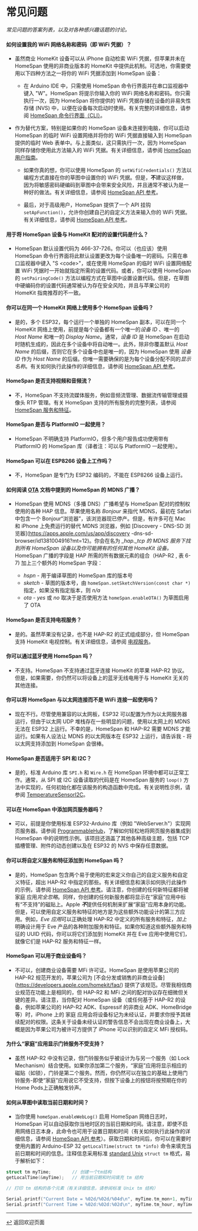 <!--  原文时间：2024.2.19，翻译时间：2024.5.6，校对时间：2024.5.31  -->

# 常见问题

*常见问题的答案列表，以及对各种感兴趣话题的讨论。*

#### 如何设置我的 WiFi 网络名称和密码（即 WiFi 凭据）？

* 虽然商业 HomeKit 设备可以从 iPhone 自动检索 WiFi 凭据，但苹果并未在 HomeSpan 使用的非商业版本的 HomeKit 中提供此机制。可选地，你需要使用以下四种方法之一将你的 WiFi 凭据添加到 HomeSpan 设备：

   * 在 Arduino IDE 中，只需使用 HomeSpan 命令行界面并在串口监视器中键入 "W"。HomeSpan 将提示你输入你的 WiFi 网络名称和密码。你只需执行一次，因为 HomeSpan 将你提供的 WiFi 凭据存储在设备的非易失性存储 (NVS) 中，以便在设备每次启动时使用。有关完整的详细信息，请参阅 [HomeSpan 命令行界面（CLI）](CLI.md)。
  
* 作为替代方案，特别是如果你的 HomeSpan 设备未连接到电脑，你可以启动 HomeSpan 的临时 WiFi 设置网络并将你的 WiFi 凭据直接输入到 HomeSpan 提供的临时 Web 表单中。与上面类似，这只需执行一次，因为 HomeSpan 同样存储你使用此方法输入的 WiFi 凭据。有关详细信息，请参阅 [HomeSpan 用户指南](UserGuide.md#设置-homespan-的-wifi-凭据和设置代码)。

  * 如果你真的想，你可以使用 HomeSpan 的 `setWifiCredentials()` 方法以编程方式直接在你的草图中设置你的 WiFi 凭据。但是，**不**建议这样做，因为将敏感密码硬编码到草图中会带来安全风险，并且通常不被认为是一种好的做法。有关详细信息，请参阅 [HomeSpan API 参考](Reference.md)。

  * 最后，对于高级用户，HomeSpan 提供了一个 API 挂钩 `setApFunction()`，允许你创建自己的自定义方法来输入你的 WiFi 凭据。有关详细信息，请参阅 [HomeSpan API 参考](Reference.md)。

#### 用于将 HomeSpan 设备与 HomeKit 配对的设置代码是什么？

* HomeSpan 默认设置代码为 466-37-726。你可以（也应该）使用 HomeSpan 命令行界面将此默认设置更改为每个设备唯一的密码。只需在串口监视器中键入 "S \<code\>"，或在使用 HomeSpan 的临时 WiFi 设置网络配置 WiFi 凭据时一开始就指定所需的设置代码。或者，你可以使用 HomeSpan 的 `setPairingCode()` 方法以编程方式在草图中设置设置代码。但是，在草图中硬编码你的设置代码通常被认为存在安全风险，并且与苹果公司的 HomeKit 指南推荐的不一致。

#### 你可以在同一个 HomeKit 网络上使用多个 HomeSpan 设备吗？

* 是的，多个 ESP32，每个运行一个单独的 HomeSpan 副本，可以在同一个 HomeKit 网络上使用，前提是每个设备都有一个唯一的*设备 ID* 、唯一的 *Host Name* 和唯一的 *Display Name*。通常，*设备 ID* 是 HomeSpan 在启动时随机生成的，因此在多个设备中将自动唯一。此外，除非你覆盖默认 *Host Name* 的后缀，否则它在多个设备中也是唯一的，因为 HomeSpan 使用 *设备 ID* 作为 *Host Name* 的后缀。你唯一需要确保的是为每个设备分配不同的*显示名称*。有关如何执行此操作的详细信息，请参阅 [HomeSpan API 参考](https://github.com/HomeSpan/HomeSpan/blob/master/docs/Reference.md)。

#### HomeSpan 是否支持视频和音频流？

* 不，HomeSpan 不支持流媒体服务，例如音频流管理、数据流传输管理或摄像头 RTP 管理。有关 HomeSpan 支持的所有服务的完整列表，请参阅 [HomeSpan 服务和特征](ServiceList.md)。

#### HomeSpan 是否与 PlatformIO 一起使用？

* HomeSpan 不明确支持 PlatformIO，但多个用户报告成功使用带有 PlatformIO 的 HomeSpan 库（译者注：可以与 PlatformIO 一起使用）。

#### HomeSpan 可以在 ESP8266 设备上工作吗？

* 不，HomeSpan 是专门为 ESP32 编码的，不能在 ESP8266 设备上运行。


#### 如何阅读 [OTA](OTA.md) 文档中提到的 HomeSpan 的 MDNS 广播？

* HomeSpan 使用 MDNS（多播 DNS）广播希望与 HomeSpan 配对的控制权使用的各种 HAP 信息。苹果使用名称 *Bonjour* 来指代 MDNS，最初在 Safari 中包含一个 Bonjour“浏览器”，该浏览器现已停产。但是，有许多可在 Mac 和 iPhone 上免费运行的替代 MDNS 浏览器，例如 [Discovery - DNS-SD 浏览器](https://apps.apple.com/us/app/discovery -dns-sd-browser/id1381004916?mt=12)。你会在名为 *_hap._tcp 的 MDNS 服务下找到所有 HomeSpan 设备以及你可能拥有的任何其他 HomeKit 设备。* HomeSpan 广播的字段是 HAP 所需的所有数据元素的组合（HAP-R2 , 表 6-7) 加上三个额外的 HomeSpan 字段：

  * *hspn* - 用于编译草图的 HomeSpan 库的版本号
  * *sketch* - 草图的版本号，由 `homeSpan.setSketchVersion(const char *)` 指定，如果没有指定版本，则 *n/a*
  * *ota* - *yes* 或 *no* 取决于是否使用方法 `homeSpan.enableOTA()` 为草图启用了 OTA

#### HomeSpan 是否支持电视服务？

* 是的。虽然苹果没有记录，也不是 HAP-R2 的正式组成部分，但 HomeSpan 支持 HomeKit 电视控制。有关详细信息，请参阅 [电视服务](../docs/TVServices.md)。

#### 你可以通过蓝牙使用 HomeSpan 吗？

* 不支持。HomeSpan 不支持通过蓝牙连接 HomeKit 的苹果 HAP-R2 协议。但是，如果需要，你仍然可以将设备上的蓝牙无线电用于与 HomeKit 无关的其他连接。

#### 你可以将 HomeSpan 与以太网连接而不是 WiFi 连接一起使用吗？

* 现在不行。尽管使用兼容的以太网板，ESP32 可以配置为作为以太网服务器运行，但由于以太网 UDP 堆栈存在一些明显的问题，使用以太网上的 MDNS 无法在 ESP32 上运行。不幸的是，HomeSpan 和 HAP-R2 需要 MDNS 才能运行。如果有人设法让 MDNS 的以太网版本在 ESP32 上运行，请告诉我 - 将以太网支持添加到 HomeSpan 会很棒。

#### HomeSpan 是否适用于 SPI 和 I2C？

* 是的，标准 Arduino 库 `SPI.h` 和 `Wire.h` 在 HomeSpan 环境中都可以正常工作。通常，从 SPI 或 I2C 设备读取的代码是在 HomeSpan 服务的 `loop()` 方法中实现的，任何初始化都在该服务的构造函数中完成。有关说明性示例，请参阅 [TemperatureSensorI2C](https://github.com/HomeSpan/TempSensorI2C)。

#### 可以在 HomeSpan 中添加网页服务器吗？

* 可以，前提是你使用标准 ESP32-Arduino 库（例如 "WebServer.h"）实现网页服务器。请参阅 [ProgrammableHub](https://github.com/HomeSpan/ProgrammableHub)，了解如何轻松地将网页服务器集成到 HomeSpan 中的说明性示例。该项目还涵盖了其他各种高级主题，包括 TCP 插槽管理、附件的动态创建以及在 ESP32 的 NVS 中保存任意数据。

#### 你可以将自定义服务和特征添加到 HomeSpan 吗？

* 是的，HomeSpan 包含两个易于使用的宏来定义你自己的自定义服务和自定义特征，超出 HAP-R2 中指定的那些。有关详细信息和演示如何执行此操作的示例，请参阅 [HomeSpan API 参考](https://github.com/HomeSpan/HomeSpan/blob/master/docs/Reference.md)。请注意，你创建的任何新特征都将被 家庭 应用*完全忽略*。同样，你创建的任何新服务都将显示在“家庭”应用中标有“不支持”的磁贴上。Apple ***不***提供任何机制来扩展“家庭”应用本身的功能。但是，可以使用自定义服务和特征的地方是为这些额外功能设计的第三方应用。例如，*Eve 应用*可以正确处理 HAP-R2 中定义的所有服务和特征，*加上* 明确设计用于 Eve 产品的各种附加服务和特征。如果你知道这些额外服务和特征的 UUID 代码，你可以将它们添加到 HomeKit 并在 Eve 应用中使用它们，就像它们是 HAP-R2 服务和特征一样。

#### HomeSpan 可以用于商业设备吗？

* 不可以，创建商业设备需要 MFi 许可证。HomeSpan 是使用苹果公司的 HAP-R2 规范开发的，苹果公司为 [不会分发或销售的非商业设备] (https://developers.apple.com/homekit/faq/) 提供了该规范。尽管我相信商业规范在功能上是相同的，但 HAP-R2 和 MFi 之间的配对协议存在细微但关键的差异。请注意，当你配对 HomeSpan 设备（或任何基于 HAP-R2 的设备，例如苹果公司的 HAP-R2 ADK、Espressif 的非商业 ADK、HomeBridge 等）时，iPhone 上的 家庭 应用会将设备标记为未经认证，并要求你授予其继续配对的权限。这条关于设备未经认证的警告信息不会出现在商业设备上，大概是因为苹果公司为被许可方提供了 iPhone 可以识别的自定义 MFi 授权码。

#### 为什么“家庭”应用显示门铃服务不受支持？

* 虽然 HAP-R2 中没有记录，但门铃服务似乎被设计为与另一个服务（如 Lock Mechanism）结合使用。如果你添加第二个服务，“家庭”应用将显示相应的磁贴（如锁），门铃是第二个服务。然而，你仍然可以在独立的基础上使用门铃服务-即使“家庭”应用说它不受支持，但按下设备上的按钮将按预期在你的Home Pods上正确触发铃声。

#### 如何从草图中读取当前日期和时间？

* 当你使用 `homeSpan.enableWebLog()` 启用 HomeSpan 网络日志时，HomeSpan 可以自动获取你当地时区的当前日期和时间。请注意，即使不启用网络日志本身，此命令也可用于设置日期和时间（有关如何执行此操作的详细信息，请参阅 [HomeSpan API 参考](Reference.md)）。获取日期和时间后，你可以在需要时使用内置的 Arduino-ESP 32 `getLocalTime(struct tm *info)` 命令来填充当前日期和时间的信息。注释信息采用标准 [standard Unix](https://man7.org/linux/man-pages/man0/time.h.0p.html) `struct tm` 格式，易于解析如下：

```C++
struct tm myTime;        // 创建一个tm结构
getLocalTime(&myTime);   // 用当前日期和时间填充 tm 结构

// 打印 tm 结构的各个元素（有关详细信息，请参阅标准 Unix tm 结构）

Serial.printf("Current Date = %02d/%02d/%04d\n", myTime.tm_mon+1, myTime.tm_mday, myTime.tm_year+1900);
Serial.printf("Current Time = %02d:%02d:%02d\n", myTime.tm_hour, myTime.tm_min, myTime.tm_sec);
```

---

[↩️](../README.md#resources) 返回欢迎页面
